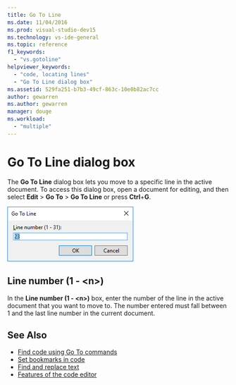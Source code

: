 ```yaml
---
title: Go To Line
ms.date: 11/04/2016
ms.prod: visual-studio-dev15
ms.technology: vs-ide-general
ms.topic: reference
f1_keywords:
  - "vs.gotoline"
helpviewer_keywords:
  - "code, locating lines"
  - "Go To Line dialog box"
ms.assetid: 529fa251-b7b3-49cf-863c-10e0b82ac7cc
author: gewarren
ms.author: gewarren
manager: douge
ms.workload:
  - "multiple"
---
```

# Go To Line dialog box

The **Go To Line** dialog box lets you move to a specific line in the active document. To access this dialog box, open a document for editing, and then select **Edit** > **Go To** > **Go To Line** or press **Ctrl**+**G**.

![Go To Line dialog box in Visual Studio](media/go-to-line-dialog-box.png)

## Line number (1 - \<n>)

In the **Line number (1 - \<n>)** box, enter the number of the line in the active document that you want to move to. The number entered must fall between 1 and the last line number in the current document.

## See Also

- [Find code using Go To commands](../../ide/go-to.md)
- [Set bookmarks in code](../../ide/setting-bookmarks-in-code.md)
- [Find and replace text](../../ide/finding-and-replacing-text.md)
- [Features of the code editor](../../ide/writing-code-in-the-code-and-text-editor.md)